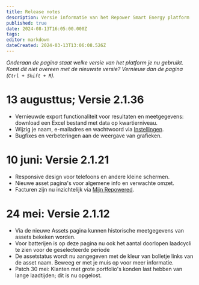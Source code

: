 ```yaml
---
title: Release notes
description: Versie informatie van het Repower Smart Energy platform
published: true
date: 2024-08-13T16:05:00.000Z
tags: 
editor: markdown
dateCreated: 2024-03-13T13:06:08.526Z
---
```


_Onderaan de pagina staat welke versie van het platform je nu gebruikt. Komt dit niet overeen met de nieuwste versie? Vernieuw dan de pagina (`Ctrl + Shift + R`)._

# 13 augusttus; Versie 2.1.36

- Vernieuwde export functionaliteit voor resultaten en meetgegevens: download een Excel bestand met data op kwartierniveau.
- Wijzig je naam, e-mailadres en wachtwoord via [Instellingen](/account/settings).
- Bugfixes en verbeteringen aan de weergave van grafieken.

# 10 juni: Versie 2.1.21

- Responsive design voor telefoons en andere kleine schermen.
- Nieuwe asset pagina's voor algemene info en verwachte omzet.
- Facturen zijn nu inzichtelijk via [Mijn Repowered](/account).

# 24 mei: Versie 2.1.12

- Via de nieuwe Assets pagina kunnen historische meetgegevens van assets bekeken worden.
- Voor batterijen is op deze pagina nu ook het aantal doorlopen laadcycli te zien voor de geselecteerde periode
- De assetstatus wordt nu aangegeven met de kleur van bolletje links van de asset naam. Beweeg er met je muis op voor meer informatie.
- Patch 30 mei: Klanten met grote portfolio's konden last hebben van lange laadtijden; dit is nu opgelost.
